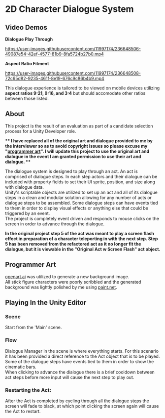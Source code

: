 # 2D Character Dialogue System

## Video Demos

<b>Dialogue Play Through</b>

https://user-images.githubusercontent.com/11997174/236648506-49087e54-42ef-4577-81b9-8fa5724b27b0.mp4

<b>Aspect Ratio Fitment</b>

https://user-images.githubusercontent.com/11997174/236648508-72c65d82-9235-461f-8e19-676c9c86b4b9.mp4

This dialogue experience is tailored to be viewed on mobile devices utilizing <b>aspect ratios 9:21, 9:16, and 3:4</b> but should accomodate other ratios between those listed.

## About

This project is the result of an evaluation as part of a candidate selection process for a Unity Developer role.

<b>** I have replaced all of the original art and dialogue provided to me by the interviewer so as to avoid copyright issues so please excuse my "[programmer art](#programmer-art)". I will update this project to use the original art and dialogue in the event I am granted permission to use their art and dialogue. **</b>

The dialogue system is designed to play through an act. An act is comprised of dialogue steps. In each step actors and their dialogue can be included with property fields to set their UI sprite, position, and size along with dialogue data.<br>
Unity's scriptable objects are utilized to set up an act and all of its dialogue steps in a clean and modular solution allowing for any number of acts or dialogue steps to be assembled. Some dialogue steps can have events tied to them in order to display visual effects or anything else that could be triggered by an event.<br>
The project is completely event driven and responds to mouse clicks on the screen in order to advance through the dialogue.

<b>In the original project step 5 of the act was meant to play a screen flash effect in preparation of a character teleporting in with the next step. Step 5 has been removed from the refactored act as it no longer fit the dialogue, but it is viewable in the "Original Act w Screen Flash" act object.</b>

## Programmer Art

[openart.ai](https://openart.ai/discovery) was utilized to generate a new background image. <br>
All stick figure characters were poorly scribbled and the generated background was lightly polished by me using [paint.net](https://www.getpaint.net/index.html).

## Playing In the Unity Editor

### Scene

Start from the 'Main' scene.

### Flow

Dialogue Manager in the scene is where everything starts. For this scenario it has been provided a direct reference to the Act object that is to be played.<br>
Some of the dialogue steps have events tied to them in order to show the cinematic bars.
<br>
When clicking to advance the dialogue there is a brief cooldown between act steps before more input will cause the next step to play out.

### Restarting the Act:

After the Act is completed by cycling through all the dialogue steps the screen will fade to black, at which point clicking the screen again will cause the Act to restart.
